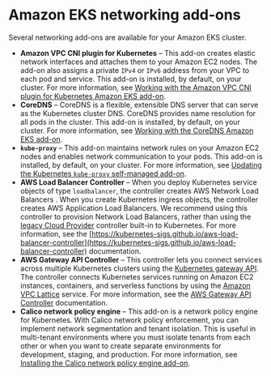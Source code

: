 # Amazon EKS networking add\-ons<a name="eks-networking-add-ons"></a>

Several networking add\-ons are available for your Amazon EKS cluster\.
+ **Amazon VPC CNI plugin for Kubernetes** – This add\-on creates elastic network interfaces and attaches them to your Amazon EC2 nodes\. The add\-on also assigns a private `IPv4` or `IPv6` address from your VPC to each pod and service\. This add\-on is installed, by default, on your cluster\. For more information, see [Working with the Amazon VPC CNI plugin for Kubernetes Amazon EKS add\-on](managing-vpc-cni.md)\.
+ **CoreDNS** – CoreDNS is a flexible, extensible DNS server that can serve as the Kubernetes cluster DNS\. CoreDNS provides name resolution for all pods in the cluster\. This add\-on is installed, by default, on your cluster\. For more information, see [Working with the CoreDNS Amazon EKS add\-on](managing-coredns.md)\.
+ **`kube-proxy`** – This add\-on maintains network rules on your Amazon EC2 nodes and enables network communication to your pods\. This add\-on is installed, by default, on your cluster\. For more information, see [Updating the Kubernetes `kube-proxy` self\-managed add\-on](managing-kube-proxy.md)\.
+ **AWS Load Balancer Controller** – When you deploy Kubernetes service objects of type `loadbalancer`, the controller creates AWS Network Load Balancers \. When you create Kubernetes ingress objects, the controller creates AWS Application Load Balancers\. We recommend using this controller to provision Network Load Balancers, rather than using the [legacy Cloud Provider](https://kubernetes-sigs.github.io/aws-load-balancer-controller/v2.4/guide/service/annotations/#legacy-cloud-provider) controller built\-in to Kubernetes\. For more information, see the [https://kubernetes-sigs.github.io/aws-load-balancer-controller](https://kubernetes-sigs.github.io/aws-load-balancer-controller) documentation\.
+ **AWS Gateway API Controller** – This controller lets you connect services across multiple Kubernetes clusters using the [Kubernetes gateway API](https://gateway-api.sigs.k8s.io/)\. The controller connects Kubernetes services running on Amazon EC2 instances, containers, and serverless functions by using the [Amazon VPC Lattice](https://docs.aws.amazon.com/vpc-lattice/latest/ug/what-is-vpc-service-network.html) service\. For more information, see the [AWS Gateway API Controller](https://www.gateway-api-controller.eks.aws.dev/) documentation\.
+ **Calico network policy engine** – This add\-on is a network policy engine for Kubernetes\. With Calico network policy enforcement, you can implement network segmentation and tenant isolation\. This is useful in multi\-tenant environments where you must isolate tenants from each other or when you want to create separate environments for development, staging, and production\. For more information, see [Installing the Calico network policy engine add\-on](calico.md)\.